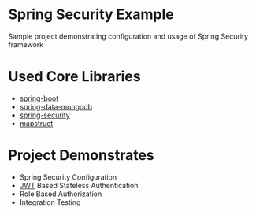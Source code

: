 # Spring Security Example

Sample project demonstrating configuration and usage of Spring Security framework

# Used Core Libraries

- [spring-boot](https://spring.io/projects/spring-boot)
- [spring-data-mongodb](https://spring.io/projects/spring-data-mongodb)
- [spring-security](https://spring.io/projects/spring-security)
- [mapstruct](https://mapstruct.org)

# Project Demonstrates

- Spring Security Configuration
- [JWT](https://jwt.io) Based Stateless Authentication
- Role Based Authorization
- Integration Testing
